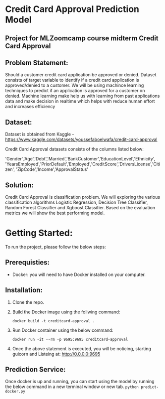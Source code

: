 # Credit Card Approval Prediction Model

## Project for MLZoomcamp course midterm Credit Card Approval

## Problem Statement:
Should a customer credit card application be approved or denied.
Dataset consists of target variable to identify if a credit card application is approved/denied to a customer. We will be using machince learning techniques to predict if an application is approved for a customer on denied. Machine learning make help us with learning from past applications data and make decision in realtime which helps with reduce human effort and increases efficiency

## Dataset:
Dataset is obtained from Kaggle - https://www.kaggle.com/datasets/youssefaboelwafa/credit-card-approval

Credit Card Approval datasets consists of the columns listed below:

'Gender','Age','Debt','Married','BankCustomer','EducationLevel','Ethnicity',
'YearsEmployed','PriorDefault','Employed','CreditScore','DriversLicense','Citizen',
'ZipCode','Income','ApprovalStatus'

## Solution:
Credit Card Approval is classification problem. We will exploring the various classification algorithms Logistic Regression, Decision Tree Classifier, Random Forest Classifier and Xgboost Classifier. Based on the evaluation metrics we will show the best performing model. 

# Getting Started:
To run the project, please follow the below steps:

## Prerequisties:
- Docker: you will need to have Docker installed on your computer. 

## Installation:
1. Clone the repo.

2. Build the Docker image using the follwing command:
    ```
    docker build -t creditcard-approval .
    ```
3. Run Docker container using the below command:
    ```
    docker run -it --rm -p 9695:9695 creditcard-approval
    ```
4. Once the above statement is executed, you will be noticing, 
   starting guicorn and Listeing at: http://0.0.0.0:9695


## Prediction Service:
Once docker is up and running, you can start using the model by running the below command in a new terminal window or new tab.
    ```
    python predict-docker.py
    ```



